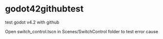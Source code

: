 # godot42githubtest
test godot v4.2 with github

Open switch_control.tscn in Scenes/SwitchControl folder to test error cause
